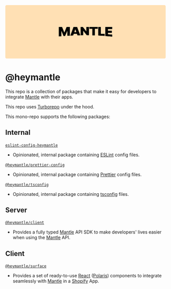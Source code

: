 ![heymantle banner](.github/assets/banner.png)

# @heymantle

This repo is a collection of packages that make it easy for developers to integrate [Mantle] with their apps.

This repo uses [Turborepo] under the hood.

This mono-repo supports the following packages:

## Internal

[`eslint-config-heymantle`]

- Opinionated, internal package containing [ESLint] config files.

[`@heymantle/prettier-config`]

- Opinionated, internal package containing [Prettier] config files.

[`@heymantle/tsconfig`]

- Opinionated, internal package containing [tsconfig] files.

## Server

[`@heymantle/client`]

- Provides a fully typed [Mantle] API SDK to make developers' lives easier when using the [Mantle] API.

## Client

[`@heymantle/surface`]

- Provides a set of ready-to-use [React] ([Polaris]) components to integrate seamlessly with [Mantle] in a [Shopify] App.

[`eslint-config-heymantle`]: ./packages/_eslint-config-heymantle
[`@heymantle/prettier-config`]: ./packages/_heymantle-prettier-config
[`@heymantle/tsconfig`]: ./packages/_heymantle-tsconfig
[`@heymantle/client`]: ./packages/heymantle-client
[`@heymantle/surface`]: ./packages/heymantle-surface
[Turborepo]: https://turbo.build
[Mantle]: https://heymantle.com
[React]: https://react.dev
[Polaris]: https://polaris.shopify.com
[Shopify]: https://shopify.com
[Prettier]: https://prettier.io
[ESLint]: https://eslint.org
[tsconfig]: https://www.typescriptlang.org/docs/handbook/tsconfig-json.html
